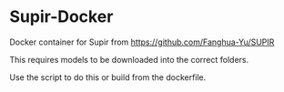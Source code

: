 # Supir-Docker

Docker container for Supir from https://github.com/Fanghua-Yu/SUPIR

This requires models to be downloaded into the correct folders.

Use the script to do this or build from the dockerfile.
